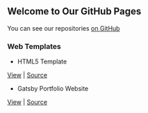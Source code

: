 ## Welcome to Our GitHub Pages

You can see our repositories [on GitHub](https://github.com/desainerhub/)

### Web Templates
- HTML5 Template

[View](https://desainerhub.github.io/template) | [Source](https://github.com/desainerhub/desainerhub.github.io/tree/master/template)
- Gatsby Portfolio Website

[View](https://projects-6783357223.gtsb.io/) | [Source](https://github.com/desainerhub/projects)


